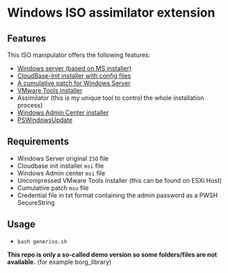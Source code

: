 # Windows ISO assimilator extension

## Features

This ISO manipulator offers the following features:

  * [Windows server (based on MS installer)](https://www.microsoft.com/en-us/windows-server)
  * [CloudBase-Init installer with config files](https://cloudbase.it/cloudbase-init/)
  * [A cumulative patch for Windows Server](https://www.catalog.update.microsoft.com/home.aspx)
  * [VMware Tools installer](https://docs.vmware.com/en/VMware-Tools/index.html)
  * Assimilator (this is my unique tool to control the whole installation process)
  * [Windows Admin Center installer](https://www.microsoft.com/en-us/windows-server/windows-admin-center)
  * [PSWindowsUpdate](https://github.com/mgajda83/PSWindowsUpdate)

## Requirements

  * Windows Server original `ISO` file
  * Cloudbase init installer `msi` file
  * Windows Admin center `msi` file
  * Uncompressed VMware Tools installer (this can be found on ESXi Host)
  * Cumulative patch `msu` file
  * Credential file in txt format containing the admin password as a PWSH SecureString

## Usage

  * `bash generiso.sh`

**This repo is only a so-called demo version so some folders/files are not available.**
(for example borg_library)
